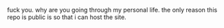 fuck you. why are you going through my personal life. the only reason this repo is public is so that i can host the site.
